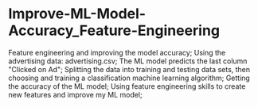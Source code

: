 # Improve-ML-Model-Accuracy_Feature-Engineering

Feature engineering and improving the model accuracy; 
Using the advertising data:  advertising.csv; 
The ML model predicts the last column "Clicked on Ad";
Splitting the data into training and testing data sets, then choosing and training a classification machine learning algorithm; 
Getting the accuracy of the ML model;
Using feature engineering skills to create new features and improve my ML model;

